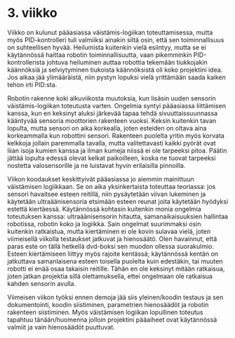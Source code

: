 # 3. viikko

Viikko on kulunut pääasiassa väistämis-logiikan toteuttamisessa, mutta myös PID-kontrolleri tuli valmiiksi ainakin siltä osin, että sen toiminnallisuus on suhteellisen hyvää. Heilumista kuitenkin vielä esiintyy, mutta se ei käytännössä haittaa robotin toiminnallisuutta, vaan pikemminkin PID-kontrollerista johtuva heiluminen auttaa robottia tekemään tiukkojakin käännöksiä ja selviytyminen tiukoista käännöksistä oli koko projektini idea. Jos aikaa jää ylimääräistä, niin pystyn lopuksi vielä yrittämään saada kaiken tehon irti PID:sta. 

Robotin rakenne koki alkuviikosta muutoksia, kun lisäsin uuden sensorin väistämis-logiikan toteutusta varten. Ongelmia syntyi pääasiassa liittämisen kanssa, kun en keksinyt aluksi järkevää tapaa tehdä sivuuttaissuunnassa kääntyvää sensoria moottorien rakenteen vuoksi. Keksin kuitenkin tavan lopulta, mutta sensori on aika korkealla, joten esteiden on oltava aina korkeammalla kun robottini sensori. Rakenteen puolelta yritin myös korvata kelkkoja jollain paremmalla tavalla, mutta valitettavasti kaikki pyörät ovat liian isoja kumien kanssa ja ilman kumeja niissä ei ole tarpeeksi pitoa. Päätin jättää lopulta edessä olevat kelkat paikoilleen, koska ne tuovat tarpeeksi nostetta valosensorille ja ne luistavat hyvin erilaisilla pinnoilla. 

Viikon koodaukset keskittyivät pääasiassa jo aiemmin mainittuun väistämisen logiikkaan. Se on aika yksinkertaista toteuttaa teoriassa: jos sensori havaitsee esteen reitillä, niin pysäytetään viivan lukeminen ja käytetään ultraäänisensoria etsimään esteen reunat joita käytetään hyödyksi estettä kiertäessä. Käytännössä kohtasin kuitenkin monia ongelmia toteutuksen kanssa: ultraäänisensorin hitautta, samanaikaisuuksien hallintaa robotissa, robotin koko ja logiikka. Sain ongelmat suurimmaksi osin kuitenkin ratkaistua, mutta kiertäminen ei ole kovin sulavaa vielä, joten viimeisellä viikolla testaukset jatkuvat ja hienosäätö. Olen havainnut, että paras este on tällä hetkellä dvd-boksi sen muodon ollessa suorakulmio. Esteen kiertämiseen liittyy myös rajoite kentässä; käytännössä kentän on jatkuttava samanlaisena esteen toisella puolelta kuin edestäkin, tai muuten robotti ei enää osaa takaisin reitille. Tähän en ole keksinyt mitään ratkaisua, joten jatkan projektia sillä olettamuksella, ettei ongelmaan ole ratkaisua kahden sensorin avulla.  

Viimeisen viikon työksi ennen demoja jää siis yleinen/koodin testaus ja sen dokumentointi, koodin siistiminen, parametrien hienosäädöt ja robotin rakenteen siistiminen. Myös väistämisen logiikan lopullinen toteutus tapahtuu tänään/huomenna jolloin projektini pääaiheet ovat käytännössä valmiit ja vain hienosäädöt puuttuvat. 








